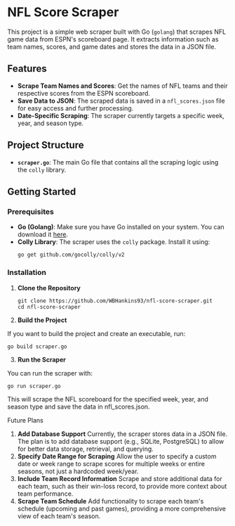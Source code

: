 # NFL Score Scraper

This project is a simple web scraper built with Go (`golang`) that scrapes NFL game data from ESPN's scoreboard page. It extracts information such as team names, scores, and game dates and stores the data in a JSON file.

## Features

- **Scrape Team Names and Scores**: Get the names of NFL teams and their respective scores from the ESPN scoreboard.
- **Save Data to JSON**: The scraped data is saved in a `nfl_scores.json` file for easy access and further processing.
- **Date-Specific Scraping**: The scraper currently targets a specific week, year, and season type.

## Project Structure

- **`scraper.go`**: The main Go file that contains all the scraping logic using the `colly` library.

## Getting Started

### Prerequisites

- **Go (Golang)**: Make sure you have Go installed on your system. You can download it [here](https://golang.org/dl/).
- **Colly Library**: The scraper uses the `colly` package. 
Install it using:
    ```
    go get github.com/gocolly/colly/v2
    ```

### Installation

1. **Clone the Repository**
   ```
   git clone https://github.com/WBHankins93/nfl-score-scraper.git
   cd nfl-score-scraper 
   ```

2. **Build the Project**

If you want to build the project and create an executable, run:
```
go build scraper.go
```

3. **Run the Scraper**

You can run the scraper with:
```
go run scraper.go
```
This will scrape the NFL scoreboard for the specified week, year, and season type and save the data in nfl_scores.json.

Future Plans
1. **Add Database Support**
Currently, the scraper stores data in a JSON file. The plan is to add database support (e.g., SQLite, PostgreSQL) to allow for better data storage, retrieval, and querying.
2. **Specify Date Range for Scraping**
Allow the user to specify a custom date or week range to scrape scores for multiple weeks or entire seasons, not just a hardcoded week/year.
3. **Include Team Record Information**
Scrape and store additional data for each team, such as their win-loss record, to provide more context about team performance.
4. **Scrape Team Schedule**
Add functionality to scrape each team's schedule (upcoming and past games), providing a more comprehensive view of each team's season.